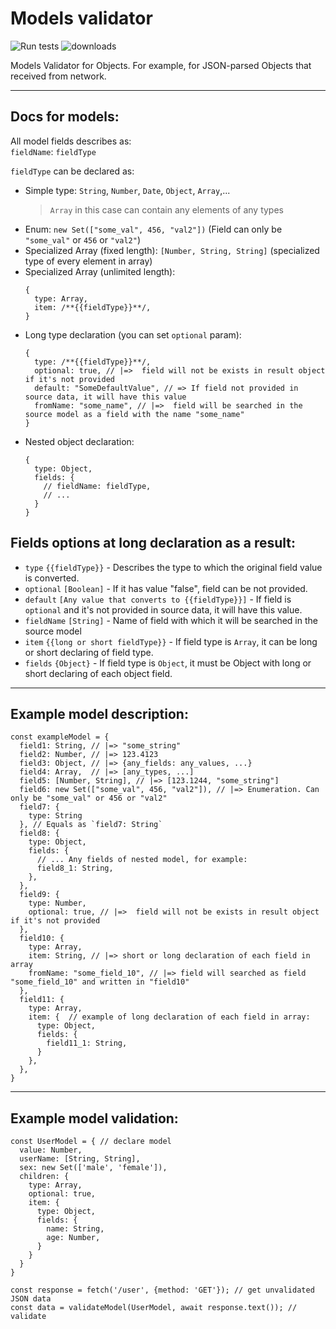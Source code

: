# Models validator
![Run tests](https://github.com/SergTyapkin/js-models-validator/workflows/Run%20tests/badge.svg)
![downloads](https://img.shields.io/npm/dt/%40sergtyapkin%2Fmodels-validator)

Models Validator for Objects.
For example, for JSON-parsed Objects that received from network.

---
## Docs for models:
All model fields describes as:
<br> `fieldName`: `fieldType`

`fieldType` can be declared as:

- Simple type: `String`, `Number`, `Date`, `Object`, `Array`,...
  > `Array` in this case can contain any elements of any types
- Enum: `new Set(["some_val", 456, "val2"])` (Field can only be `"some_val"` or `456` or `"val2"`)
- Specialized Array (fixed length): `[Number, String, String]` (specialized type of every element in array)
- Specialized Array (unlimited length):
  ```JS
  {
    type: Array,
    item: /**{{fieldType}}**/,
  }
  ```
- Long type declaration (you can set `optional` param):
  ```JS
  {
    type: /**{{fieldType}}**/,
    optional: true, // |=>  field will not be exists in result object if it's not provided
    default: "SomeDefaultValue", // => If field not provided in source data, it will have this value
    fromName: "some_name", // |=>  field will be searched in the source model as a field with the name "some_name" 
  }
  ```
- Nested object declaration:
  ```JS
  {
    type: Object,
    fields: {
      // fieldName: fieldType,
      // ...    
    }
  }
  ```

## Fields options at long declaration as a result:
- `type` `{{fieldType}}` - Describes the type to which the original field value is converted.
- `optional` `[Boolean]` - If it has value "false", field can be not provided.
- `default` `[Any value that converts to {{fieldType}}]` - If field is `optional` and it's not provided in source data, it will have this value.
- `fieldName` `[String]` - Name of field with which it will be searched in the source model
- `item` `{{long or short fieldType}}` - If field type is `Array`, it can be long or short declaring of field type.
- `fields` `{Object}` - If field type is `Object`, it must be Object with long or short declaring of each object field.

----
## Example model description:
```JS
const exampleModel = {
  field1: String, // |=> "some_string"
  field2: Number, // |=> 123.4123
  field3: Object, // |=> {any_fields: any_values, ...}
  field4: Array,  // |=> [any_types, ...]
  field5: [Number, String], // |=> [123.1244, "some_string"]
  field6: new Set(["some_val", 456, "val2"]), // |=> Enumeration. Can only be "some_val" or 456 or "val2"
  field7: {
    type: String
  }, // Equals as `field7: String`
  field8: {
    type: Object,
    fields: {
      // ... Any fields of nested model, for example:
      field8_1: String,
    },
  },
  field9: {
    type: Number,
    optional: true, // |=>  field will not be exists in result object if it's not provided
  },
  field10: {
    type: Array,
    item: String, // |=> short or long declaration of each field in array
    fromName: "some_field_10", // |=> field will searched as field "some_field_10" and written in "field10"
  },
  field11: {
    type: Array,
    item: {  // example of long declaration of each field in array:
      type: Object,
      fields: {
        field11_1: String,
      }
    },
  },
}
```
---
## Example model validation:

```JS
const UserModel = { // declare model
  value: Number,
  userName: [String, String],
  sex: new Set(['male', 'female']),
  children: {
    type: Array,
    optional: true,
    item: {
      type: Object,
      fields: {
        name: String,
        age: Number,
      }
    }
  }
}

const response = fetch('/user', {method: 'GET'}); // get unvalidated JSON data
const data = validateModel(UserModel, await response.text()); // validate
```
